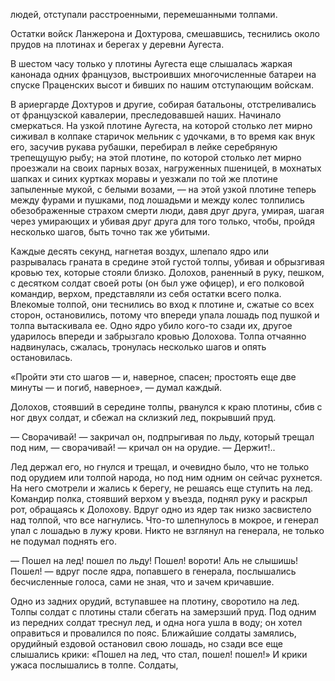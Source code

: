 людей, отступали расстроенными, перемешанными толпами.

Остатки войск Ланжерона и Дохтурова, смешавшись, теснились около прудов на плотинах и берегах у деревни Аугеста.

В шестом часу только у плотины Аугеста еще слышалась жаркая канонада одних французов, выстроивших многочисленные батареи на спуске Праценских высот и бивших по нашим отступающим войскам.

В ариергарде Дохтуров и другие, собирая батальоны, отстреливались от французской кавалерии, преследовавшей наших. Начинало смеркаться. На узкой плотине Аугеста, на которой столько лет мирно сиживал в колпаке старичок мельник с удочками, в то время как внук его, засучив рукава рубашки, перебирал в лейке серебряную трепещущую рыбу; на этой плотине, по которой столько лет мирно проезжали на своих парных возах, нагруженных пшеницей, в мохнатых шапках и синих куртках моравы и уезжали по той же плотине запыленные мукой, с белыми возами, — на этой узкой плотине теперь между фурами и пушками, под лошадьми и между колес толпились обезображенные страхом смерти люди, давя друг друга, умирая, шагая через умирающих и убивая друг друга для того только, чтобы, пройдя несколько шагов, быть точно так же убитыми.

Каждые десять секунд, нагнетая воздух, шлепало ядро или разрывалась граната в средине этой густой толпы, убивая и обрызгивая кровью тех, которые стояли близко. Долохов, раненный в руку, пешком, с десятком солдат своей роты (он был уже офицер), и его полковой командир, верхом, представляли из себя остатки всего полка. Влекомые толпой, они теснились во вход к плотине и, сжатые со всех сторон, остановились, потому что впереди упала лошадь под пушкой и толпа вытаскивала ее. Одно ядро убило кого-то сзади их, другое ударилось впереди и забрызгало кровью Долохова. Толпа отчаянно надвинулась, сжалась, тронулась несколько шагов и опять остановилась.

«Пройти эти сто шагов — и, наверное, спасен; простоять еще две минуты — и погиб, наверное», — думал каждый.

Долохов, стоявший в середине толпы, рванулся к краю плотины, сбив с ног двух солдат, и сбежал на склизкий лед, покрывший пруд.

— Сворачивай! — закричал он, подпрыгивая по льду, который трещал под ним, — сворачивай! — кричал он на орудие. — Держит!..

Лед держал его, но гнулся и трещал, и очевидно было, что не только под орудием или толпой народа, но под ним одним он сейчас рухнется. На него смотрели и жались к берегу, не решаясь еще ступить на лед. Командир полка, стоявший верхом у въезда, поднял руку и раскрыл рот, обращаясь к Долохову. Вдруг одно из ядер так низко засвистело над толпой, что все нагнулись. Что-то шлепнулось в мокрое, и генерал упал с лошадью в лужу крови. Никто не взглянул на генерала, не только не подумал поднять его.

— Пошел на лед! пошел по льду! Пошел! вороти! Аль не слышишь! Пошел! — вдруг после ядра, попавшего в генерала, послышались бесчисленные голоса, сами не зная, что и зачем кричавшие.

Одно из задних орудий, вступавшее на плотину, своротило на лед. Толпы солдат с плотины стали сбегать на замерзший пруд. Под одним из передних солдат треснул лед, и одна нога ушла в воду; он хотел оправиться и провалился по пояс. Ближайшие солдаты замялись, орудийный ездовой остановил свою лошадь, но сзади все еще слышались крики: «Пошел на лед, что стал, пошел! пошел!» И крики ужаса послышались в толпе. Солдаты,

